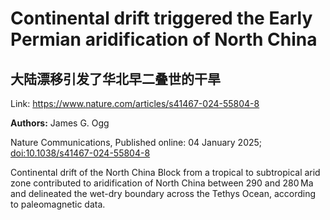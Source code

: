 # Continental drift triggered the Early Permian aridification of North China

## 大陆漂移引发了华北早二叠世的干旱

Link: https://www.nature.com/articles/s41467-024-55804-8

**Authors:** James G. Ogg

<p>Nature Communications, Published online: 04 January 2025; <a href="https://www.nature.com/articles/s41467-024-55804-8">doi:10.1038/s41467-024-55804-8</a></p>Continental drift of the North China Block from a tropical to subtropical arid zone contributed to aridification of North China between 290 and 280 Ma and delineated the wet-dry boundary across the Tethys Ocean, according to paleomagnetic data.

